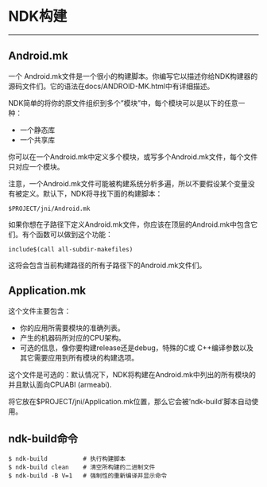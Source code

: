 # NDK构建
---

## Android.mk 

一个 Android.mk文件是一个很小的构建脚本。你编写它以描述你给NDK构建器的源码文件们。它的语法在docs/ANDROID-MK.html中有详细描述。

NDK简单的将你的原文件组织到多个”模块”中，每个模块可以是以下的任意一种：

- 一个静态库
- 一个共享库

你可以在一个Android.mk中定义多个模块，或写多个Android.mk文件，每个文件只对应一个模块。

注意，一个Android.mk文件可能被构建系统分析多遍，所以不要假设某个变量没有被定义。默认下，NDK将寻找下面的构建脚本：

    $PROJECT/jni/Android.mk

如果你想在子路径下定义Android.mk文件，你应该在顶层的Android.mk中包含它们。有个函数可以做到这个功能：

    include$(call all-subdir-makefiles)

这将会包含当前构建路径的所有子路径下的Android.mk文件们。


## Application.mk

这个文件主要包含：

- 你的应用所需要模块的准确列表。
- 产生的机器码所对应的CPU架构。
- 可选的信息，像你要构建release还是debug，特殊的C或 C++编译参数以及其它需要应用到所有模块的构建选项。

这个文件是可选的：默认情况下，NDK将构建在Android.mk中列出的所有模块的并且默认面向CPUABI (armeabi).

将它放在$PROJECT/jni/Application.mk位置，那么它会被’ndk-build’脚本自动使用。


## ndk-build命令

    $ ndk-build          # 执行构建脚本
    $ ndk-build clean    # 清空所构建的二进制文件
    $ ndk-build -B V=1   # 强制性的重新编译并显示命令


